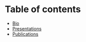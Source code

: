 # Table of contents

* [Bio](Bio.md)
* [Presentations](career/presentations.md)
* [Publications](career/publications.md)
